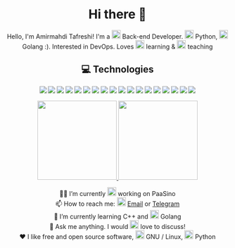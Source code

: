 <h1 align="center">Hi there 👋</h1>
<p align="center">Hello, I'm Amirmahdi Tafreshi! I'm a <img src="https://img.icons8.com/color/48/000000/developer.png" width="20" height="20"/> Back-end Developer. <img src="https://img.icons8.com/color/48/000000/python.png" width="20" height="20"/> Python, <img src="https://img.icons8.com/color/48/000000/golang.png" width="20" height="20"/> Golang :). Interested in DevOps. Loves <img src="https://img.icons8.com/color/48/000000/read.png" width="20" height="20"/> learning & <img src="https://img.icons8.com/color/48/000000/laptop.png" width="20" height="20"/> teaching</p>

<h2 align="center"> 💻 Technologies </h2>

<p align="center">
   <img src="https://img.shields.io/badge/-Arch_Linux-05122A?style=flat&logo=arch-linux">
   <img src="https://img.shields.io/badge/-python-05122A?style=flat&logo=python">
   <img src="https://img.shields.io/badge/-Go-05122A?style=flat&logo=go">
     <img src="https://img.shields.io/badge/-C++-05122A?style=flat&logo=C%2B%2B&logoColor=00599C">
   <img src="https://img.shields.io/badge/-JavaScript-05122A?style=flat&logo=javascript">
   <img src="https://img.shields.io/badge/-HTML5-05122A?style=flat&logo=html5">
   <img src="https://img.shields.io/badge/-CSS3-05122A?style=flat&logo=css3&logoColor=1572B6">
   <img src="https://img.shields.io/badge/-Flask-05122A?style=flat&logo=flask">
   <img src="https://img.shields.io/badge/-Django-05122A?style=flat&logo=django">
   <img src="https://img.shields.io/badge/-Git-05122A?style=flat&logo=git">
   <img src="https://img.shields.io/badge/-GitHub-05122A?style=flat&logo=github">
   <img src="https://img.shields.io/badge/-GitLab-05122A?style=flat&logo=gitlab">
   <img src="https://img.shields.io/badge/-MongoDB-05122A?style=flat&logo=mongodb">
   <img src="https://img.shields.io/badge/-Bootstrap-05122A?style=flat&logo=bootstrap">
   <img src="https://img.shields.io/badge/-JSON-05122A?style=flat&logo=json">
   <img src="https://img.shields.io/badge/-Rabbitmq-05122A?style=flat&logo=rabbitmq">
   <img src="https://img.shields.io/badge/-Docker-05122A?style=flat&logo=docker">
   <img src="https://img.shields.io/badge/-Linux-05122A?style=flat&logo=linux">
</p>
<p align="center">
<a href="https://github.com/mr-tafreshi">
  <img height="180em" src="https://github-readme-stats-eight-theta.vercel.app/api?username=mr-tafreshi&show_icons=true&theme=algolia&include_all_commits=true&count_private=true"/>
  <img height="180em" src="https://github-readme-stats-eight-theta.vercel.app/api/top-langs/?username=mr-tafreshi&layout=compact&langs_count=8&theme=algolia"/>
</a>
</p>
<p align="center">
👨‍💻 I’m currently <img src="https://img.icons8.com/color/48/000000/work.png" width="20" height="20"/> working on PaaSino<br>
📫 How to reach me: <img src="https://img.icons8.com/color/48/000000/gmail.png" width="20" height="20"/> <a href="mailto:tafreshi.amirmahdi@protonmail.com">Email</a> or <a href="https://t.me/amirmahdi_tafreshi">Telegram</a><br>
🌱 I’m currently learning C++ and <img src="https://img.icons8.com/color/48/000000/golang.png" width="20" height="20"/> Golang<br>
💬 Ask me anything. I would <img src="https://img.icons8.com/color/48/000000/love.png" width="20" height="20"/> love to discuss!<br>
❤️ I like free and open source software, <img src="https://img.icons8.com/color/48/000000/linux.png" alt="linux" width="20" height="20"/> GNU / Linux, <img src="https://img.icons8.com/color/48/000000/python.png" alt="python" width="20" height="20"/> Python
</p>
